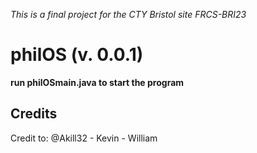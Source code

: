 *This is a final project for the CTY Bristol site FRCS-BRI23*


# philOS (v. 0.0.1)
**run philOSmain.java to start the program**




## Credits
Credit to: @Akill32 - Kevin - William

